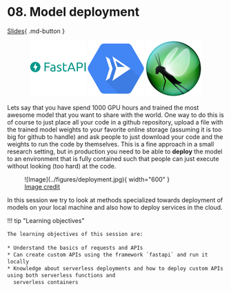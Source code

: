 # 08. Model deployment

[Slides](../slides/Deployment.pdf){ .md-button }

<p align="center">
  <img src="../figures/icons/fastapi.png" width="130">
  <img src="../figures/icons/run.png" width="130">
  <img src="../figures/icons/locust.png" width="130">
</p>

Lets say that you have spend 1000 GPU hours and trained the most awesome model that you want to share with the
world. One way to do this is of course to just place all your code in a github repository, upload a file with
the trained model weights to your favorite online storage (assuming it is too big for github to handle) and
ask people to just download your code and the weights to run the code by themselves. This is a fine approach in a small
research setting, but in production you need to be able to **deploy** the model to an environment that is fully
contained such that people can just execute without looking (too hard) at the code.

<figure markdown>
  ![Image](../figures/deployment.jpg){ width="600" }
  <figcaption> <a href="https://soliditydeveloper.com/deployments"> Image credit </a> </figcaption>
</figure>

In this session we try to look at methods specialized towards deployment of models on your local machine and
also how to deploy services in the cloud.

!!! tip "Learning objectives"

    The learning objectives of this session are:

    * Understand the basics of requests and APIs
    * Can create custom APIs using the framework `fastapi` and run it locally
    * Knowledge about serverless deployments and how to deploy custom APIs using both serverless functions and
      serverless containers
